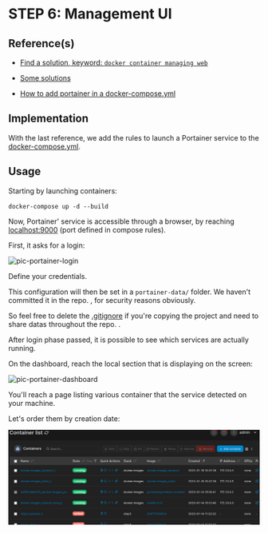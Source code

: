 # STEP 6: Management UI

## Reference(s)

* [Find a solution, keyword: `docker container managing web`](https://search.brave.com/search?q=docker+container+managing+web)

* [Some solutions](https://karthi-net.medium.com/top-6-gui-tools-for-managing-docker-environments-ee2d69ba5a4f)

* [How to add portainer in a docker-compose.yml](https://jacar.es/en/como-instalar-portainer-con-docker-compose/)

## Implementation

With the last reference, we add the rules to launch a Portainer service to the [docker-compose.yml](docker-compose.yml).

## Usage

Starting by launching containers:

```shell
docker-compose up -d --build
```

Now, Portainer' service is accessible through a browser, by reaching [localhost:9000](http://localhost:9000) (port defined in compose rules).

First, it asks for a login:

![pic-portainer-login](pics/)

Define your credentials.

This configuration will then be set in a `portainer-data/` folder. We haven't committed it in the repo. , for security reasons obviously.

So feel free to delete the [.gitignore](.gitignore) if you're copying the project and need to share datas throughout the repo. .

After login phase passed, it is possible to see which services are actually running.

On the dashboard, reach the local section that is displaying on the screen:

![pic-portainer-dashboard](pics/)

You'll reach a page listing various container that the service detected on your machine.

Let's order them by creation date:

![pic-portainer-containers](pics/portainer0-atStart.png)


